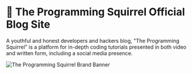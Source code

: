 # 🌰 The Programming Squirrel Official Blog Site

A youthful and honest developers and hackers blog, "The Programming Squirrel" is a platform for in-depth coding tutorials presented in both video and written form, including a social media presence.

![The Programming Squirrel Brand Banner](https://github.com/user-attachments/assets/f17cc8a7-6f60-4cce-a72e-ec39280cab88)
